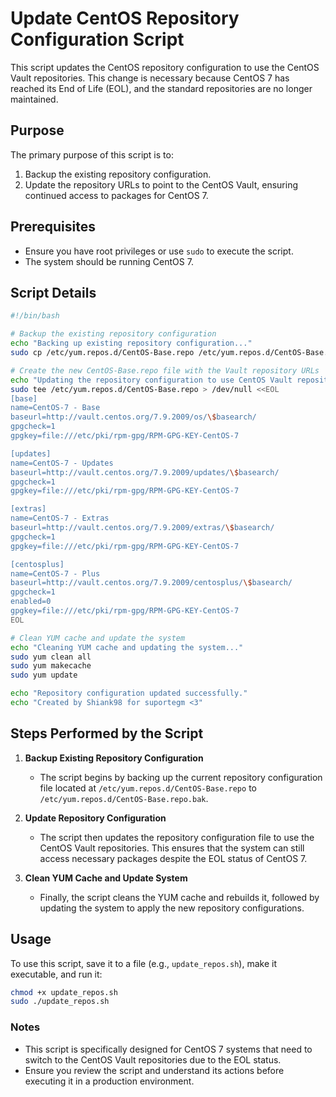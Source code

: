 # Update CentOS Repository Configuration Script

This script updates the CentOS repository configuration to use the CentOS Vault repositories. This change is necessary because CentOS 7 has reached its End of Life (EOL), and the standard repositories are no longer maintained.

## Purpose

The primary purpose of this script is to:
1. Backup the existing repository configuration.
2. Update the repository URLs to point to the CentOS Vault, ensuring continued access to packages for CentOS 7.

## Prerequisites

- Ensure you have root privileges or use `sudo` to execute the script.
- The system should be running CentOS 7.

## Script Details

```bash
#!/bin/bash

# Backup the existing repository configuration
echo "Backing up existing repository configuration..."
sudo cp /etc/yum.repos.d/CentOS-Base.repo /etc/yum.repos.d/CentOS-Base.repo.bak

# Create the new CentOS-Base.repo file with the Vault repository URLs
echo "Updating the repository configuration to use CentOS Vault repositories..."
sudo tee /etc/yum.repos.d/CentOS-Base.repo > /dev/null <<EOL
[base]
name=CentOS-7 - Base
baseurl=http://vault.centos.org/7.9.2009/os/\$basearch/
gpgcheck=1
gpgkey=file:///etc/pki/rpm-gpg/RPM-GPG-KEY-CentOS-7

[updates]
name=CentOS-7 - Updates
baseurl=http://vault.centos.org/7.9.2009/updates/\$basearch/
gpgcheck=1
gpgkey=file:///etc/pki/rpm-gpg/RPM-GPG-KEY-CentOS-7

[extras]
name=CentOS-7 - Extras
baseurl=http://vault.centos.org/7.9.2009/extras/\$basearch/
gpgcheck=1
gpgkey=file:///etc/pki/rpm-gpg/RPM-GPG-KEY-CentOS-7

[centosplus]
name=CentOS-7 - Plus
baseurl=http://vault.centos.org/7.9.2009/centosplus/\$basearch/
gpgcheck=1
enabled=0
gpgkey=file:///etc/pki/rpm-gpg/RPM-GPG-KEY-CentOS-7
EOL

# Clean YUM cache and update the system
echo "Cleaning YUM cache and updating the system..."
sudo yum clean all
sudo yum makecache
sudo yum update

echo "Repository configuration updated successfully."
echo "Created by Shiank98 for suportegm <3"

```

## Steps Performed by the Script

1. **Backup Existing Repository Configuration**
   - The script begins by backing up the current repository configuration file located at `/etc/yum.repos.d/CentOS-Base.repo` to `/etc/yum.repos.d/CentOS-Base.repo.bak`.

2. **Update Repository Configuration**
   - The script then updates the repository configuration file to use the CentOS Vault repositories. This ensures that the system can still access necessary packages despite the EOL status of CentOS 7.

3. **Clean YUM Cache and Update System**
   - Finally, the script cleans the YUM cache and rebuilds it, followed by updating the system to apply the new repository configurations.

## Usage

To use this script, save it to a file (e.g., `update_repos.sh`), make it executable, and run it:

```bash
chmod +x update_repos.sh
sudo ./update_repos.sh
```
### Notes

 - This script is specifically designed for CentOS 7 systems that need to switch to the CentOS Vault repositories due to the EOL status.
 - Ensure you review the script and understand its actions before executing it in a production environment.
